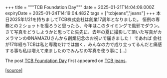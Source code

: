 +++
title = """TCB Foundation Day"""
date = 2025-01-21T14:04:09.000Z
expiryDate = 2025-01-24T14:19:04.482Z
tags = ["tcbjeans","jeans"]
+++
本日2025年1/21を持ちましてTCB株式会社は創業17周年となりました。 恒例の専務との２ショットを撮ろうと思ったら、今年はこのタイミングで風邪でダウン。 さて写真をどうしようかと思ってた矢先に、去年の夏に撮影して頂いた写真がカメラマンの©︎NAMAZUさんから創業記念のお祝いで届きました！ であれば 会社が17年経ちTCBは私と専務だけでは無く、みんなの力で成り立ってるんだと痛感する事も私は増えて来ましたのでみんなの写真を使う事に \[…\]

The post [TCB Foundation Day](http://tcbjeans.com/2025/01/21/50893) first appeared on [TCB jeans](http://tcbjeans.com).

[[source]](http://tcbjeans.com/2025/01/21/50893)
